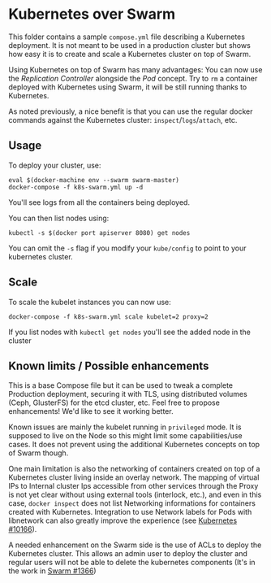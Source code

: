 # Kubernetes over Swarm

This folder contains a sample `compose.yml` file describing a Kubernetes deployment. It is not meant to be used in a production cluster but shows how easy it is to create and scale a Kubernetes cluster on top of Swarm.

Using Kubernetes on top of Swarm has many advantages: You can now use the *Replication Controller* alongside the *Pod* concept. Try to `rm` a container deployed with Kubernetes using Swarm, it will be still running thanks to Kubernetes.

As noted previously, a nice benefit is that you can use the regular docker commands against the Kubernetes cluster: `inspect`/`logs`/`attach`, etc.

## Usage

To deploy your cluster, use:

```
eval $(docker-machine env --swarm swarm-master)
docker-compose -f k8s-swarm.yml up -d
```
 
You'll see logs from all the containers being deployed.

You can then list nodes using:

`kubectl -s $(docker port apiserver 8080) get nodes`

You can omit the `-s` flag if you modify your `kube/config` to point to your kubernetes cluster.

## Scale

To scale the kubelet instances you can now use:

`docker-compose -f k8s-swarm.yml scale kubelet=2 proxy=2`

If you list nodes with `kubectl get nodes` you'll see the added node in the cluster

## Known limits / Possible enhancements

This is a base Compose file but it can be used to tweak a complete Production deployment, securing it with TLS, using distributed volumes (Ceph, GlusterFS) for the etcd cluster, etc. Feel free to propose enhancements! We'd like to see it working better.

Known issues are mainly the kubelet running in `privileged` mode. It is supposed to live on the Node so this might limit some capabilities/use cases. It does not prevent using the additional Kubernetes concepts on top of Swarm though.

One main limitation is also the networking of containers created on top of a Kubernetes cluster living inside an overlay network. The mapping of virtual IPs to Internal cluster Ips accessible from other services through the Proxy is not yet clear without using external tools (interlock, etc.), and even in this case, `docker inspect` does not list Networking informations for containers created with Kubernetes. Integration to use Network labels for Pods with libnetwork can also greatly improve the experience (see [Kubernetes #10166](https://github.com/kubernetes/kubernetes/issues/10166)).

A needed enhancement on the Swarm side is the use of ACLs to deploy the Kubernetes cluster. This allows an admin user to deploy the cluster and regular users will not be able to delete the kubernetes components (It's in the work in [Swarm #1366](https://github.com/docker/swarm/pull/1366))
